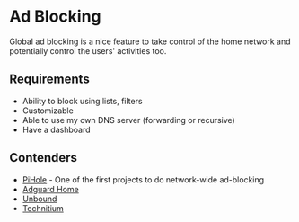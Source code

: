 # Ad Blocking

Global ad blocking is a nice feature to take control of the home network and potentially control the users' activities too.

## Requirements

- Ability to block using lists, filters
- Customizable
- Able to use my own DNS server (forwarding or recursive)
- Have a dashboard

## Contenders

- [PiHole](https://pi-hole.net/) - One of the first projects to do network-wide ad-blocking
- [Adguard Home](https://adguard.com/en/adguard-home/overview.html)
- [Unbound](https://nlnetlabs.nl/projects/unbound/about/)
- [Technitium](https://technitium.com/dns/)
